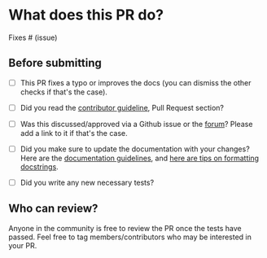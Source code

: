 # What does this PR do?

<!--
Congratulations! You've made it this far! You're not quite done yet though.

Once merged, your PR is going to appear in the release notes with the title you set, so make sure it's a great title that fully reflects the extent of your awesome contribution.

Then, please replace this with a description of the change and which issue is fixed (if applicable). Please also include relevant motivation and context. List any dependencies (if any) that are required for this change.

Once you're done, someone will review your PR shortly (see the section "Who can review?" below to tag some potential reviewers). They may suggest changes to make the code even better. If no one reviewed your PR after a week has passed, don't hesitate to post a new comment @-mentioning the same persons---sometimes notifications get lost.
-->

<!-- Remove if not applicable -->

Fixes # (issue)


## Before submitting
- [ ] This PR fixes a typo or improves the docs (you can dismiss the other checks if that's the case).
- [ ] Did you read the [contributor guideline](https://github.com/huggingface/transformers/blob/main/CONTRIBUTING.md#create-a-pull-request),
      Pull Request section?
- [ ] Was this discussed/approved via a Github issue or the [forum](https://discuss.huggingface.co/)? Please add a link
      to it if that's the case.
- [ ] Did you make sure to update the documentation with your changes? Here are the
      [documentation guidelines](https://github.com/huggingface/transformers/tree/main/docs), and
      [here are tips on formatting docstrings](https://github.com/huggingface/transformers/tree/main/docs#writing-source-documentation).
- [ ] Did you write any new necessary tests?


## Who can review?

Anyone in the community is free to review the PR once the tests have passed. Feel free to tag
members/contributors who may be interested in your PR.

<!-- Your PR will be replied to more quickly if you can figure out the right person to tag with @

 If you know how to use git blame, that is the easiest way, otherwise, here is a rough guide of **who to tag**.
 Please tag fewer than 3 people.

Models:

- text models: @ArthurZucker @Cyrilvallez
- vision models: @yonigozlan @molbap
- audio models: @eustlb @ebezzam @vasqu
- multimodal models: @zucchini-nlp
- graph models: @clefourrier

Library:

- generate: @zucchini-nlp (visual-language models) or @gante (all others)
- continuous batching: @remi-or @ArthurZucker @McPatate
- pipelines: @Rocketknight1
- tokenizers: @ArthurZucker and @itazap
- trainer: @SunMarc
- attention: @vasqu @ArthurZucker @CyrilVallez
- model loading (from pretrained, etc): @CyrilVallez
- distributed: @3outeille @ArthurZucker
- CIs: @ydshieh

Integrations:

- ray/raytune: @richardliaw, @amogkam
- Big Model Inference: @SunMarc
- quantization: @SunMarc @MekkCyber
- kernels: @MekkCyber @drbh
- peft: @BenjaminBossan @githubnemo

Devices/Backends:

- AMD ROCm: @ivarflakstad
- Intel XPU: @IlyasMoutawwakil
- Ascend NPU: @ivarflakstad 

Documentation: @stevhliu

Research projects are not maintained and should be taken as is.

 -->

